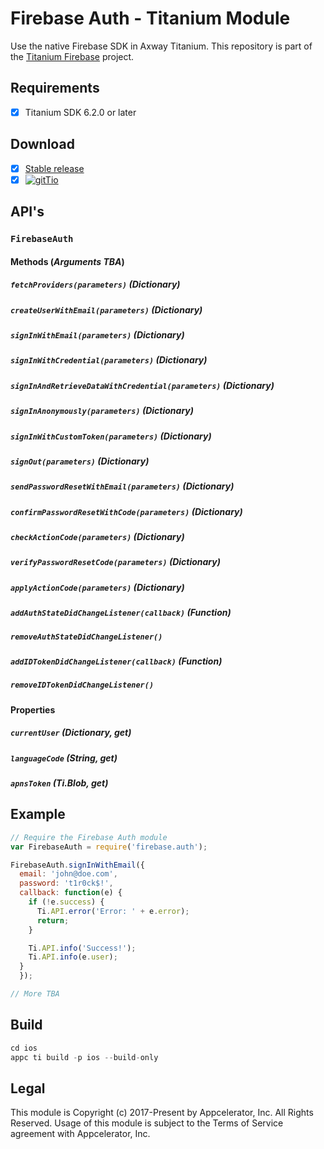 # Firebase Auth - Titanium Module
Use the native Firebase SDK in Axway Titanium. This repository is part of the [Titanium Firebase](https://github.com/hansemannn/titanium-firebase) project.

## Requirements
- [x] Titanium SDK 6.2.0 or later

## Download
- [x] [Stable release](https://github.com/hansemannn/titanium-firebase-auth/releases)
- [x] [![gitTio](http://hans-knoechel.de/shields/shield-gittio.svg)](http://gitt.io/component/firebase.auth)

## API's

### `FirebaseAuth`

#### Methods (*Arguments TBA*)

##### `fetchProviders(parameters)` (Dictionary)

##### `createUserWithEmail(parameters)` (Dictionary)

##### `signInWithEmail(parameters)` (Dictionary)

##### `signInWithCredential(parameters)` (Dictionary)

##### `signInAndRetrieveDataWithCredential(parameters)` (Dictionary)

##### `signInAnonymously(parameters)` (Dictionary)

##### `signInWithCustomToken(parameters)` (Dictionary)

##### `signOut(parameters)` (Dictionary)

##### `sendPasswordResetWithEmail(parameters)` (Dictionary)

##### `confirmPasswordResetWithCode(parameters)` (Dictionary)

##### `checkActionCode(parameters)` (Dictionary)

##### `verifyPasswordResetCode(parameters)` (Dictionary)

##### `applyActionCode(parameters)` (Dictionary)

##### `addAuthStateDidChangeListener(callback)` (Function)

##### `removeAuthStateDidChangeListener()`

##### `addIDTokenDidChangeListener(callback)` (Function)

##### `removeIDTokenDidChangeListener()`

#### Properties

##### `currentUser` (Dictionary, get)

##### `languageCode` (String, get)

##### `apnsToken` (Ti.Blob, get)

## Example
```js
// Require the Firebase Auth module
var FirebaseAuth = require('firebase.auth');

FirebaseAuth.signInWithEmail({
  email: 'john@doe.com',
  password: 't1r0ck$!',
  callback: function(e) {
    if (!e.success) {
      Ti.API.error('Error: ' + e.error);
      return;
    }

    Ti.API.info('Success!');
    Ti.API.info(e.user);
  }
  });

// More TBA
```

## Build
```js
cd ios
appc ti build -p ios --build-only
```

## Legal

This module is Copyright (c) 2017-Present by Appcelerator, Inc. All Rights Reserved. 
Usage of this module is subject to the Terms of Service agreement with Appcelerator, Inc.  
